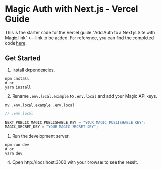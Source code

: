 # Magic Auth with Next.js - Vercel Guide

This is the starter code for the Vercel guide "Add Auth to a Next.js Site with Magic.link" <-- link to be added. For reference, you can find the completed code [here](https://github.com/magiclabs/vercel-magic-guide).

## Get Started

1. Install dependencies.

```shell
npm install
# or
yarn install
```

2. Rename `.env.local.example` to `.env.local` and add your Magic API keys.

```shell
mv .env.local.example .env.local
```

```javascript
// .env.local

NEXT_PUBLIC_MAGIC_PUBLISHABLE_KEY = "YOUR MAGIC PUBLISHABLE KEY";
MAGIC_SECRET_KEY = "YOUR MAGIC SECRET KEY";
```

1. Run the development server.

```shell
npm run dev
# or
yarn dev
```

4. Open http://localhost:3000 with your browser to see the result.
